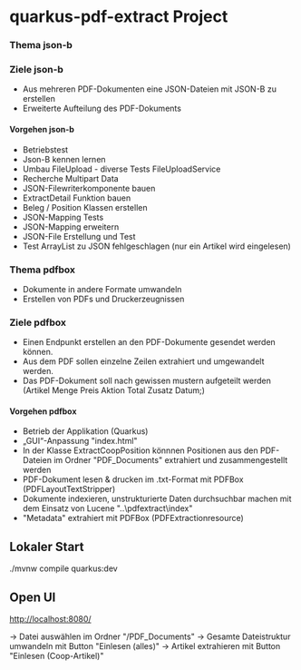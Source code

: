 # quarkus-pdf-extract Project #

### Thema json-b ###

### Ziele json-b ###

- Aus mehreren PDF-Dokumenten eine JSON-Dateien mit JSON-B zu erstellen
- Erweiterte Aufteilung des PDF-Dokuments
#### Vorgehen json-b ####

- Betriebstest
- Json-B kennen lernen
- Umbau FileUpload - diverse Tests FileUploadService
- Recherche Multipart Data
- JSON-Filewriterkomponente bauen
- ExtractDetail Funktion bauen
- Beleg / Position Klassen erstellen
- JSON-Mapping Tests
- JSON-Mapping erweitern
- JSON-File Erstellung und Test
- Test ArrayList zu JSON fehlgeschlagen (nur ein Artikel wird eingelesen)

### Thema pdfbox ###

- Dokumente in andere Formate umwandeln
- Erstellen von PDFs und Druckerzeugnissen

### Ziele pdfbox ###

- Einen Endpunkt erstellen an den PDF-Dokumente gesendet werden können.
- Aus dem PDF sollen einzelne Zeilen extrahiert und umgewandelt werden.
- Das PDF-Dokument soll nach gewissen mustern aufgeteilt werden (Artikel Menge Preis Aktion Total Zusatz Datum;)

#### Vorgehen pdfbox ####

- Betrieb der Applikation (Quarkus)
- „GUI“-Anpassung "index.html"
- In der Klasse ExtractCoopPosition könnnen Positionen aus den PDF-Dateien im Ordner "PDF_Documents" extrahiert und zusammengestellt werden
- PDF-Dokument lesen & drucken im .txt-Format mit PDFBox (PDFLayoutTextStripper)
- Dokumente indexieren, unstrukturierte Daten durchsuchbar machen mit dem Einsatz von Lucene "..\pdfextract\index"
- "Metadata" extrahiert mit PDFBox (PDFExtractionresource)

## Lokaler Start ##

./mvnw compile quarkus:dev

## Open UI ##

<http://localhost:8080/>

-> Datei auswählen im Ordner "/PDF_Documents"
-> Gesamte Dateistruktur umwandeln mit Button "Einlesen (alles)"
-> Artikel extrahieren mit Button "Einlesen (Coop-Artikel)"

